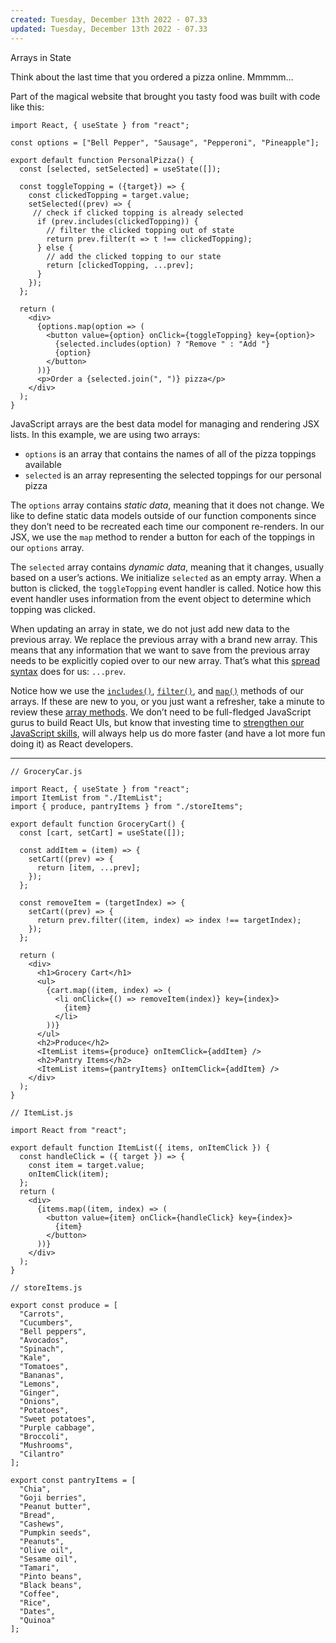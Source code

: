 ```yaml
---
created: Tuesday, December 13th 2022 - 07.33
updated: Tuesday, December 13th 2022 - 07.33
---
```

Arrays in State

Think about the last time that you ordered a pizza online. Mmmmm…

Part of the magical website that brought you tasty food was built with code like this:

```JSX
import React, { useState } from "react";
 
const options = ["Bell Pepper", "Sausage", "Pepperoni", "Pineapple"];
 
export default function PersonalPizza() {
  const [selected, setSelected] = useState([]);
 
  const toggleTopping = ({target}) => {
    const clickedTopping = target.value;
    setSelected((prev) => {
     // check if clicked topping is already selected
      if (prev.includes(clickedTopping)) {
        // filter the clicked topping out of state
        return prev.filter(t => t !== clickedTopping);
      } else {
        // add the clicked topping to our state
        return [clickedTopping, ...prev];
      }
    });
  };
 
  return (
    <div>
      {options.map(option => (
        <button value={option} onClick={toggleTopping} key={option}>
          {selected.includes(option) ? "Remove " : "Add "}
          {option}
        </button>
      ))}
      <p>Order a {selected.join(", ")} pizza</p>
    </div>
  );
}
```

JavaScript arrays are the best data model for managing and rendering JSX lists. In this example, we are using two arrays:

-   `options` is an array that contains the names of all of the pizza toppings available
-   `selected` is an array representing the selected toppings for our personal pizza

The `options` array contains _static data_, meaning that it does not change. We like to define static data models outside of our function components since they don’t need to be recreated each time our component re-renders. In our JSX, we use the `map` method to render a button for each of the toppings in our `options` array.

The `selected` array contains _dynamic data_, meaning that it changes, usually based on a user’s actions. We initialize `selected` as an empty array. When a button is clicked, the `toggleTopping` event handler is called. Notice how this event handler uses information from the event object to determine which topping was clicked.

When updating an array in state, we do not just add new data to the previous array. We replace the previous array with a brand new array. This means that any information that we want to save from the previous array needs to be explicitly copied over to our new array. That’s what this [spread syntax](https://developer.mozilla.org/en-US/docs/Web/JavaScript/Reference/Operators/Spread_syntax) does for us: `...prev`.

Notice how we use the [`includes()`](https://developer.mozilla.org/en-US/docs/Web/JavaScript/Reference/Global_Objects/Array/includes), [`filter()`](https://developer.mozilla.org/en-US/docs/Web/JavaScript/Reference/Global_Objects/Array/filter), and [`map()`](https://developer.mozilla.org/en-US/docs/Web/JavaScript/Reference/Global_Objects/Array/map) methods of our arrays. If these are new to you, or you just want a refresher, take a minute to review these [array methods](https://www.codecademy.com/learn/introduction-to-javascript/modules/learn-javascript-iterators). We don’t need to be full-fledged JavaScript gurus to build React UIs, but know that investing time to [strengthen our JavaScript skills](https://www.codecademy.com/learn/introduction-to-javascript), will always help us do more faster (and have a lot more fun doing it) as React developers.

---

```JSX
// GroceryCar.js

import React, { useState } from "react";
import ItemList from "./ItemList";
import { produce, pantryItems } from "./storeItems";

export default function GroceryCart() {
  const [cart, setCart] = useState([]);

  const addItem = (item) => {
    setCart((prev) => {
      return [item, ...prev];
    });
  };

  const removeItem = (targetIndex) => {
    setCart((prev) => {
      return prev.filter((item, index) => index !== targetIndex);
    });
  };

  return (
    <div>
      <h1>Grocery Cart</h1>
      <ul>
        {cart.map((item, index) => (
          <li onClick={() => removeItem(index)} key={index}>
            {item}
          </li>
        ))}
      </ul>
      <h2>Produce</h2>
      <ItemList items={produce} onItemClick={addItem} />
      <h2>Pantry Items</h2>
      <ItemList items={pantryItems} onItemClick={addItem} />
    </div>
  );
}
```

```JSX
// ItemList.js

import React from "react";

export default function ItemList({ items, onItemClick }) {
  const handleClick = ({ target }) => {
    const item = target.value;
    onItemClick(item);
  };
  return (
    <div>
      {items.map((item, index) => (
        <button value={item} onClick={handleClick} key={index}>
          {item}
        </button>
      ))}
    </div>
  );
}
```

```JSX
// storeItems.js

export const produce = [
  "Carrots",
  "Cucumbers",
  "Bell peppers",
  "Avocados",
  "Spinach",
  "Kale",
  "Tomatoes",
  "Bananas",
  "Lemons",
  "Ginger",
  "Onions",
  "Potatoes",
  "Sweet potatoes",
  "Purple cabbage",
  "Broccoli",
  "Mushrooms",
  "Cilantro"
];

export const pantryItems = [
  "Chia",
  "Goji berries",
  "Peanut butter",
  "Bread",
  "Cashews",
  "Pumpkin seeds",
  "Peanuts",
  "Olive oil",
  "Sesame oil",
  "Tamari",
  "Pinto beans",
  "Black beans",
  "Coffee",
  "Rice",
  "Dates",
  "Quinoa"
];
```